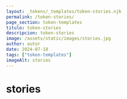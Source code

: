 ```yaml
---
layout: _tokens/_templates/token-stories.njk
permalink: /token-stories/
page_section: token-templates
titulo: token-stories
descripcion: token-stories
image: /assets/static/images/stories.jpg
author: autor
date: 2024-07-18 
tags: ["token-templates"]
imageAlt: stories
---
```

# stories

